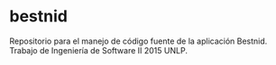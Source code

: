 # bestnid
Repositorio para el manejo de código fuente de la aplicación Bestnid. Trabajo de Ingeniería de Software II 2015 UNLP.
